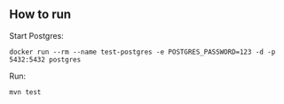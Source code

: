 How to run
--------------

Start Postgres:
```shell 
docker run --rm --name test-postgres -e POSTGRES_PASSWORD=123 -d -p 5432:5432 postgres
```

Run:
```shell
mvn test
```
